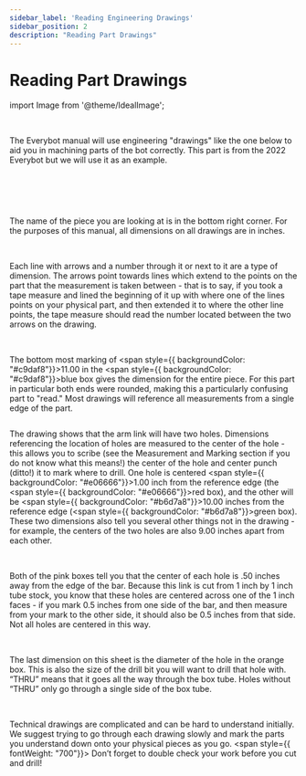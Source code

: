 ```yaml
---
sidebar_label: 'Reading Engineering Drawings'
sidebar_position: 2
description: "Reading Part Drawings"
---
```


# Reading Part Drawings

import Image from '@theme/IdealImage';

<p><br /> </p>

The Everybot manual will use engineering &quot;drawings&quot; like the one below to aid you in machining parts of the bot correctly. This part is from the 2022 Everybot but we will use it as an example.

<p><br /> </p>

<div style={{ textAlign: 'center'}}><div style={{overflow: 'hidden', display: 'inline-block', margin: '0.00px 0.00px'}}><span style={{overflow: 'hidden', display: 'inline-block', margin: '0.00px 0.00px', border: '0.00px solid #000000', transform: 'rotate(0.00rad) translateZ(0px)',  width: '587.50px', height: '450.63px'}}><Image autoLoad={"true"} img={require("/static/media/before-you-get-started/before/image_6.png")} style={{ width: '1198.04px', height: '674.35px', marginLeft: '-305.27px', marginTop: '-132.57px', transform: 'rotate(0.00rad) translateZ(0px)', maxWidth: "none"}}></Image></span></div></div>

<p><br /> </p>

The name of the piece you are looking at is in the bottom right corner. For the purposes of this manual, all dimensions on all drawings are in inches.

<div style={{pageBreakAfter: 'always'}}></div>

<p><br /> </p>

Each line with arrows and a number through it or next to it are a type of dimension. The arrows point towards lines which extend to the points on the part that the measurement is taken between - that is to say, if you took a tape measure and lined the beginning of it up with where one of the lines points on your physical part, and then extended it to where the other line points, the tape measure should read the number located between the two arrows on the drawing. 

<p><br /> </p>

The bottom most marking of <span style={{ backgroundColor: "#c9daf8"}}>11.00</span>&nbsp;in the <span style={{ backgroundColor: "#c9daf8"}}>blue box</span>&nbsp;gives&nbsp;the dimension for the entire piece. For this part in particular both ends were rounded, making this a particularly confusing part to &quot;read.&quot; Most drawings will reference all measurements from a single edge of the part.



<div style={{overflow: 'hidden', float: 'right', display: 'inline-block', margin: '0.00px 0.00px'}}><span style={{float: 'right', overflow: 'hidden', display: 'inline-block', margin: '0.00px 0.00px', border: '0.00px solid #000000', transform: 'rotate(0.00rad) translateZ(0px)',  width: '392.96px', height: '242.90px'}}><Image autoLoad={"true"} img={require("/static/media/before-you-get-started/before/image_7.jpg")} style={{ width: '576.60px', height: '445.21px', marginLeft: '-95.03px', marginTop: '-56.93px', transform: 'rotate(0.00rad) translateZ(0px)', maxWidth: "none"}}></Image></span></div>



The drawing shows that the arm link will have two holes. Dimensions referencing the location of holes are measured to the center of the hole - this allows you to scribe (see the Measurement and Marking section if you do not know what this means!) the center of the hole and center punch (ditto!) it to mark where to drill. One hole is centered <span style={{ backgroundColor: "#e06666"}}>1.00 inch</span>&nbsp;from the reference edge (the <span style={{ backgroundColor: "#e06666"}}>red box</span>), and the other will be <span style={{ backgroundColor: "#b6d7a8"}}>10.00 inches</span>&nbsp;from the reference edge (<span style={{ backgroundColor: "#b6d7a8"}}>green box</span>). These two dimensions also tell you several other things not in the drawing - for example, the centers of the two holes are also 9.00 inches apart from each other.

<p><br /> </p>

Both of the pink boxes tell you that the center of each hole is .50 inches away from the edge of the bar. Because this link is cut from 1 inch by 1 inch tube stock, you know that these holes are centered across one of the 1 inch faces - if you mark 0.5 inches from one side of the bar, and then measure from your mark to the other side, it should also be 0.5 inches from that side. Not all holes are centered in this way.

<p><br /> </p>

The last dimension on this sheet is the diameter of the hole in the orange box. This is also the size of the drill bit you will want to drill that hole with. &ldquo;THRU&rdquo; means that it goes all the way through the box tube. Holes without &ldquo;THRU&rdquo; only go through a single side of the box tube.

<p><br /> </p>

Technical drawings are complicated and can be hard to understand initially. We suggest trying to go through each drawing slowly and mark the parts you understand down onto your physical pieces as you go. <span style={{ fontWeight: "700"}}>
Don’t forget to double check your work before you cut and drill!</span>